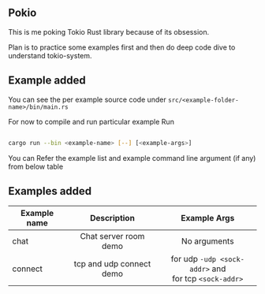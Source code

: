 ## Pokio

This is me poking Tokio Rust library because of its obsession. 

Plan is to practice some examples first and then do
deep code dive to understand tokio-system.


## Example added
You can see the per example source code under `src/<example-folder-name>/bin/main.rs`

For now to compile and run particular example Run

```bash

cargo run --bin <example-name> [--] [<example-args>]
```

You can Refer the example list and  example command line argument (if any) from below table


Examples added
-----

| Example name | Description | Example Args |
|--------------|:------------:|:------------:|
| chat |  Chat server room demo | No arguments
| connect | tcp and udp connect demo | for udp ```-udp <sock-addr>``` and <br/> for tcp ```<sock-addr>```|
